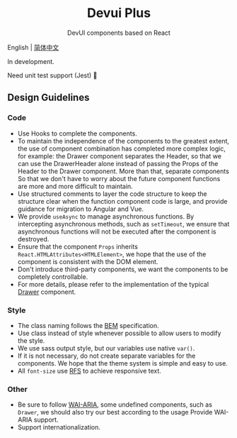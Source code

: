 <h1 align="center">Devui Plus</h1>

<p align="center">DevUI components based on React</p>

English | [简体中文](README.zh-Hant.md)

In development.

Need unit test support (Jest) 🤝

## Design Guidelines

### Code

- Use Hooks to complete the components.
- To maintain the independence of the components to the greatest extent, the use of component combination has completed more complex logic, for example: the Drawer component separates the Header, so that we can use the DrawerHeader alone instead of passing the Props of the Header to the Drawer component. More than that, separate components So that we don't have to worry about the future component functions are more and more difficult to maintain.
- Use structured comments to layer the code structure to keep the structure clear when the function component code is large, and provide guidance for migration to Angular and Vue.
- We provide `useAsync` to manage asynchronous functions. By intercepting asynchronous methods, such as `setTimeout`, we ensure that asynchronous functions will not be executed after the component is destroyed.
- Ensure that the component `Props` inherits `React.HTMLAttributes<HTMLElement>`, we hope that the use of the component is consistent with the DOM element.
- Don't introduce third-party components, we want the components to be completely controllable.
- For more details, please refer to the implementation of the typical [Drawer](https://github.com/xiejay97/devui-plus/tree/main/ui/src/components/drawer) component.

### Style

- The class naming follows the [BEM](http://getbem.com/introduction/) specification.
- Use class instead of style whenever possible to allow users to modify the style.
- We use sass output style, but our variables use native `var()`.
- If it is not necessary, do not create separate variables for the components. We hope that the theme system is simple and easy to use.
- All `font-size` use [RFS](https://github.com/twbs/rfs#readme) to achieve responsive text.

### Other

- Be sure to follow [WAI-ARIA](https://www.w3.org/TR/wai-aria-practices-1.1/), some undefined components, such as `Drawer`, we should also try our best according to the usage Provide WAI-ARIA support.
- Support internationalization.
